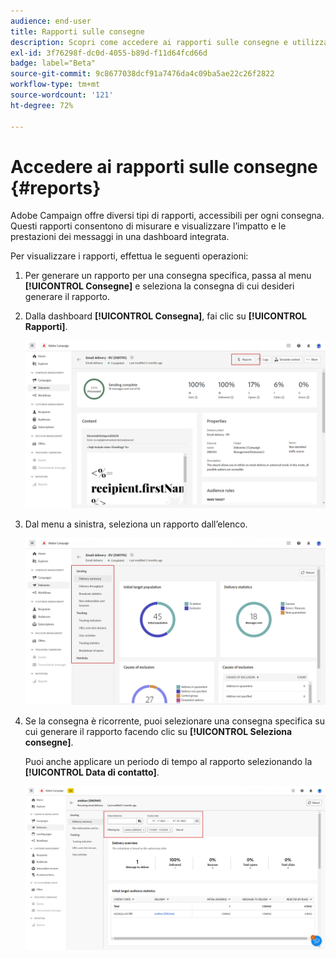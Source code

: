 ```yaml
---
audience: end-user
title: Rapporti sulle consegne
description: Scopri come accedere ai rapporti sulle consegne e utilizzarli
exl-id: 3f76298f-dc0d-4055-b89d-f11d64fcd66d
badge: label="Beta"
source-git-commit: 9c8677038dcf91a7476da4c09ba5ae22c26f2822
workflow-type: tm+mt
source-wordcount: '121'
ht-degree: 72%

---
```


# Accedere ai rapporti sulle consegne {#reports}

Adobe Campaign offre diversi tipi di rapporti, accessibili per ogni consegna. Questi rapporti consentono di misurare e visualizzare l’impatto e le prestazioni dei messaggi in una dashboard integrata.

Per visualizzare i rapporti, effettua le seguenti operazioni:

1. Per generare un rapporto per una consegna specifica, passa al menu **[!UICONTROL Consegne]** e seleziona la consegna di cui desideri generare il rapporto.

1. Dalla dashboard **[!UICONTROL Consegna]**, fai clic su **[!UICONTROL Rapporti]**.

   ![](assets/reporting2.png)

1. Dal menu a sinistra, seleziona un rapporto dall’elenco.

   ![](assets/reporting.png)

1. Se la consegna è ricorrente, puoi selezionare una consegna specifica su cui generare il rapporto facendo clic su **[!UICONTROL Seleziona consegne]**.

   Puoi anche applicare un periodo di tempo al rapporto selezionando la **[!UICONTROL Data di contatto]**.

   ![](assets/delivery-recurring.png)
